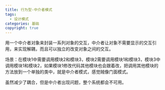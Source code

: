 ```yaml
---
title: 行为型-中介者模式
tags:
  - 设计模式
categories: 基础
copyright: true
---
```


用一个中介者对象来封装一系列对象的交互，中介者让对象不需要显示的交互引用，来实现解耦，而且可以独立的改变对象之间的交互。

场景：在模块1中需要调用模块2和模块3，模块2需要调用模块1和模块3，模块3中调用模块1和模块2，如果模块1修改代码其他模块也会跟着改，把调用其他模块的方法放到一个单独的类中，就是中介者模式，感觉贼像门面模式。

虽然减少了耦合，但是中介者出现问题，整个系统都会不可用。